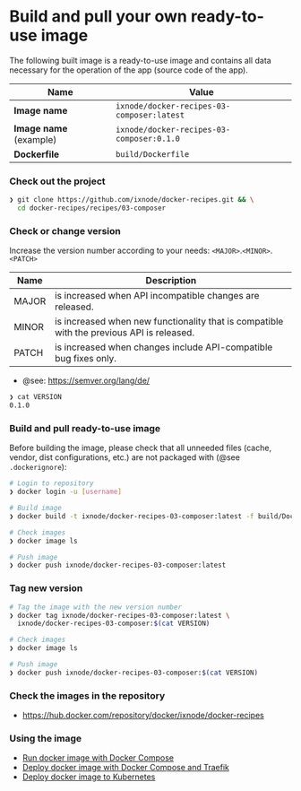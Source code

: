 # Build and pull your own ready-to-use image

The following built image is a ready-to-use image and contains all data
necessary for the operation of the app (source code of the app).

| Name                     | Value                                      |
|--------------------------|--------------------------------------------|
| **Image name**           | `ixnode/docker-recipes-03-composer:latest` |
| **Image name** (example) | `ixnode/docker-recipes-03-composer:0.1.0`  |
| **Dockerfile**           | `build/Dockerfile`                         |

### Check out the project

```bash
❯ git clone https://github.com/ixnode/docker-recipes.git && \
  cd docker-recipes/recipes/03-composer
```

### Check or change version

Increase the version number according to your needs: `<MAJOR>`.`<MINOR>`.`<PATCH>`

| Name  | Description                                                                               |
|-------|-------------------------------------------------------------------------------------------|
| MAJOR | is increased when API incompatible changes are released.                                  |
| MINOR | is increased when new functionality that is compatible with the previous API is released. |
| PATCH | is increased when changes include API-compatible bug fixes only.                          |

* @see: https://semver.org/lang/de/

```bash
❯ cat VERSION
0.1.0
```

### Build and pull ready-to-use image

Before building the image, please check that all unneeded files (cache, vendor,
dist configurations, etc.) are not packaged with (@see `.dockerignore`):

```bash
# Login to repository
❯ docker login -u [username]

# Build image
❯ docker build -t ixnode/docker-recipes-03-composer:latest -f build/Dockerfile .

# Check images
❯ docker image ls

# Push image
❯ docker push ixnode/docker-recipes-03-composer:latest
```

### Tag new version

```bash
# Tag the image with the new version number
❯ docker tag ixnode/docker-recipes-03-composer:latest \
  ixnode/docker-recipes-03-composer:$(cat VERSION)

# Check images
❯ docker image ls

# Push image
❯ docker push ixnode/docker-recipes-03-composer:$(cat VERSION)
```

### Check the images in the repository

* https://hub.docker.com/repository/docker/ixnode/docker-recipes

### Using the image

* [Run docker image with Docker Compose](../docs/deploy/docker-compose.md)
* [Deploy docker image with Docker Compose and Traefik](../docs/deploy/docker-compose.traefik.md)
* [Deploy docker image to Kubernetes](../docs/deploy/kubernetes.md)
